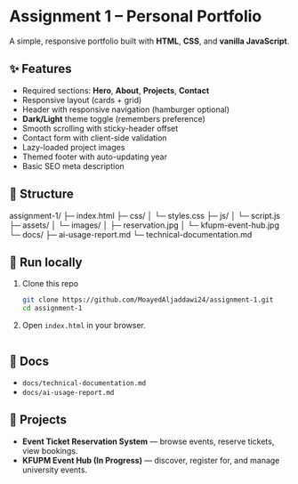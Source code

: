# Assignment 1 – Personal Portfolio

A simple, responsive portfolio built with **HTML**, **CSS**, and **vanilla JavaScript**.

## ✨ Features
- Required sections: **Hero**, **About**, **Projects**, **Contact**
- Responsive layout (cards + grid)
- Header with responsive navigation (hamburger optional)
- **Dark/Light** theme toggle (remembers preference)
- Smooth scrolling with sticky-header offset
- Contact form with client-side validation
- Lazy-loaded project images
- Themed footer with auto-updating year
- Basic SEO meta description

## 📁 Structure
assignment-1/
├─ index.html
├─ css/
│  └─ styles.css
├─ js/
│  └─ script.js
├─ assets/
│  └─ images/
│     ├─ reservation.jpg
│     └─ kfupm-event-hub.jpg
└─ docs/
   ├─ ai-usage-report.md
   └─ technical-documentation.md


## 🚀 Run locally
1. Clone this repo
   ```bash
   git clone https://github.com/MoayedAljaddawi24/assignment-1.git
   cd assignment-1
   ```
2. Open `index.html` in your browser.
   ```bash

## 📄 Docs
- `docs/technical-documentation.md`
- `docs/ai-usage-report.md`

## 🧩 Projects
- **Event Ticket Reservation System** — browse events, reserve tickets, view bookings.
- **KFUPM Event Hub (In Progress)** — discover, register for, and manage university events.